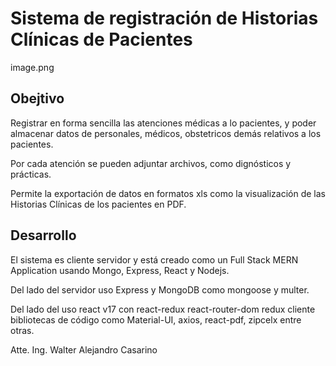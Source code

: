 # Sistema de registración de Historias Clínicas de Pacientes

image.png

## Obejtivo

Registrar en forma sencilla las atenciones médicas a lo pacientes, y poder almacenar datos de personales, médicos, obstetricos demás relativos a los pacientes.

Por cada atención se pueden adjuntar archivos, como dignósticos y prácticas.

Permite la exportación de datos en formatos xls como la visualización de las Historias Clínicas de los pacientes en PDF.

## Desarrollo

El sistema es cliente servidor y está creado como un Full Stack MERN Application usando Mongo, Express, React y Nodejs.

Del lado del servidor uso Express y MongoDB como mongoose y multer.

Del lado del uso react v17 con react-redux react-router-dom redux cliente bibliotecas de código como Material-UI, axios, react-pdf, zipcelx entre otras.

Atte.
Ing. Walter Alejandro Casarino
